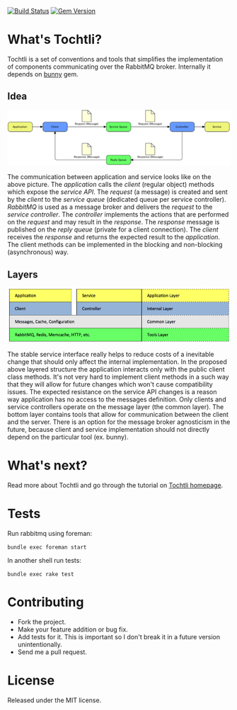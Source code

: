 [![Build Status](https://travis-ci.org/PuzzleFlow/tochtli.svg?branch=master)](https://travis-ci.org/PuzzleFlow/tochtli)
[![Gem Version](https://badge.fury.io/rb/tochtli.svg)](http://badge.fury.io/rb/tochtli)

# What's Tochtli?

Tochtli is a set of conventions and tools that simplifies the implementation of components communicating over the RabbitMQ broker.
  Internally it depends on [bunny](https://github.com/ruby-amqp/bunny) gem.

## Idea

![Tochtli Diagram](assets/communication.png)

The communication between application and service looks like on the above picture.
  The _application_ calls the _client_ (regular object) methods which expose the _service API_. 
  The _request_ (a message) is created and sent by the _client_ to the _service queue_ (dedicated queue per service controller).
  _RabbitMQ_ is used as a message broker and delivers the _request_ to the _service controller_.
  The _controller_ implements the actions that are performed on the _request_ and may result in the _response_.
  The _response_ message is published on the _reply queue_ (private for a client connection). 
  The _client_ receives the _response_ and returns the expected result to the _application_.
  The client methods can be implemented in the blocking and non-blocking (asynchronous) way.

## Layers
  
![Tochtli Layers](assets/layers.png)

The stable service interface really helps to reduce costs of a inevitable change that should only affect the internal implementation.
   In the proposed above layered structure the application interacts only with the public client class methods.
   It's not very hard to implement client methods in a such way that they will allow for future changes which won't cause compatibility issues.
   The expected resistance on the service API changes is a reason way application has no access to the messages definition.
   Only clients and service controllers operate on the message layer (the common layer).
   The bottom layer contains tools that allow for communication between the client and the server.
   There is an option for the message broker agnosticism in the future, because client and service implementation should not directly depend on the particular tool (ex. bunny).

# What's next?

Read more about Tochtli and go through the tutorial on [Tochtli homepage](http://puzzleflow.github.io/tochtli).

# Tests

Run rabbitmq using foreman:

```
bundle exec foreman start
```

In another shell run tests:

```
bundle exec rake test
```

# Contributing

- Fork the project.
- Make your feature addition or bug fix.
- Add tests for it. This is important so I don't break it in a future version unintentionally.
- Send me a pull request.

# License

Released under the MIT license.
